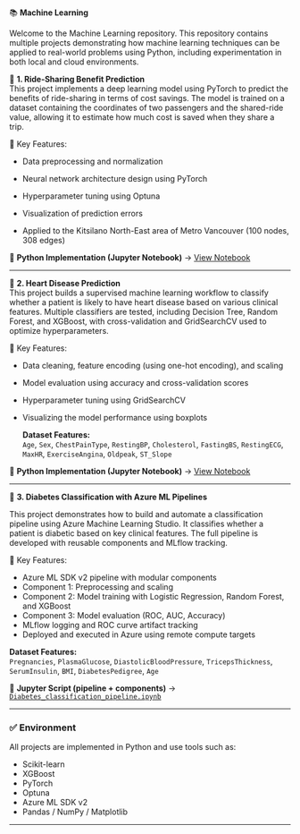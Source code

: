📚 **Machine Learning**

Welcome to the Machine Learning repository. This repository contains multiple projects demonstrating how machine learning techniques can be applied to real-world problems using Python, including experimentation in both local and cloud environments.


🔗 **1. Ride-Sharing Benefit Prediction**  
This project implements a deep learning model using PyTorch to predict the benefits of ride-sharing in terms of cost savings. The model is trained on a dataset containing the coordinates of two passengers and the shared-ride value, allowing it to estimate how much cost is saved when they share a trip. 

🧪 Key Features:

- Data preprocessing and normalization

- Neural network architecture design using PyTorch

- Hyperparameter tuning using Optuna

- Visualization of prediction errors

- Applied to the Kitsilano North-East area of Metro Vancouver (100 nodes, 308 edges)  

🐍 **Python Implementation (Jupyter Notebook)** → [View Notebook](https://github.com/baharaghababaei/Machine_learning/blob/main/docs/Kitsilano_East.ipynb) 

---

🔗 **2. Heart Disease Prediction**  
This project builds a supervised machine learning workflow to classify whether a patient is likely to have heart disease based on various clinical features.
Multiple classifiers are tested, including Decision Tree, Random Forest, and XGBoost, with cross-validation and GridSearchCV used to optimize hyperparameters.

🧪 Key Features:

- Data cleaning, feature encoding (using one-hot encoding), and scaling

- Model evaluation using accuracy and cross-validation scores

- Hyperparameter tuning using GridSearchCV

- Visualizing the model performance using boxplots

  **Dataset Features:**  
`Age`, `Sex`, `ChestPainType`, `RestingBP`, `Cholesterol`, `FastingBS`, `RestingECG`, `MaxHR`, `ExerciseAngina`, `Oldpeak`, `ST_Slope`

🐍 **Python Implementation (Jupyter Notebook)** → [View Notebook](https://github.com/baharaghababaei/Machine_learning/blob/main/docs/Heart_Disease_Prediction.ipynb)    

---

🔗 **3. Diabetes Classification with Azure ML Pipelines**  

This project demonstrates how to build and automate a classification pipeline using Azure Machine Learning Studio. It classifies whether a patient is diabetic based on key clinical features. The full pipeline is developed with reusable components and MLflow tracking.

🧪 Key Features:
- Azure ML SDK v2 pipeline with modular components  
- Component 1: Preprocessing and scaling  
- Component 2: Model training with Logistic Regression, Random Forest, and XGBoost  
- Component 3: Model evaluation (ROC, AUC, Accuracy)  
- MLflow logging and ROC curve artifact tracking  
- Deployed and executed in Azure using remote compute targets  

**Dataset Features:**  
`Pregnancies`, `PlasmaGlucose`, `DiastolicBloodPressure`, `TricepsThickness`, `SerumInsulin`, `BMI`, `DiabetesPedigree`, `Age`

🐍 **Jupyter Script (pipeline + components)** → [`Diabetes_classification_pipeline.ipynb`](https://github.com/baharaghababaei/Machine_learning/blob/main/diabetes_pipeline_Azure/Diabetes_classification_pipeline.ipynb)

---

### ✅ Environment

All projects are implemented in Python and use tools such as:
- Scikit-learn
- XGBoost
- PyTorch
- Optuna
- Azure ML SDK v2
- Pandas / NumPy / Matplotlib

---
